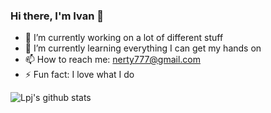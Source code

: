 ### Hi there, I'm Ivan 👋

- 🔭 I’m currently working on a lot of different stuff
- 🌱 I’m currently learning everything I can get my hands on
- 📫 How to reach me: nerty777@gmail.com
- ⚡ Fun fact: I love what I do


![Lpj's github stats](https://github-readme-stats.vercel.app/api?username=ivankozhyn&show_icons=true&count_private=true)
